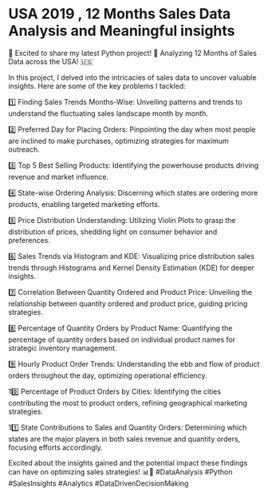 # USA 2019 , 12 Months Sales Data Analysis and Meaningful insights

🚀 Excited to share my latest Python project! 🐍 Analyzing 12 Months of Sales Data across the USA! 🇺🇸

In this project, I delved into the intricacies of sales data to uncover valuable insights. Here are some of the key problems I tackled:

1️⃣ Finding Sales Trends Months-Wise: Unveiling patterns and trends to understand the fluctuating sales landscape month by month.

2️⃣ Preferred Day for Placing Orders: Pinpointing the day when most people are inclined to make purchases, optimizing strategies for maximum outreach.

3️⃣ Top 5 Best Selling Products: Identifying the powerhouse products driving revenue and market influence.

4️⃣ State-wise Ordering Analysis: Discerning which states are ordering more products, enabling targeted marketing efforts.

5️⃣ Price Distribution Understanding: Utilizing Violin Plots to grasp the distribution of prices, shedding light on consumer behavior and preferences.

6️⃣ Sales Trends via Histogram and KDE: Visualizing price distribution sales trends through Histograms and Kernel Density Estimation (KDE) for deeper insights.

7️⃣ Correlation Between Quantity Ordered and Product Price: Unveiling the relationship between quantity ordered and product price, guiding pricing strategies.

8️⃣ Percentage of Quantity Orders by Product Name: Quantifying the percentage of quantity orders based on individual product names for strategic inventory management.

9️⃣ Hourly Product Order Trends: Understanding the ebb and flow of product orders throughout the day, optimizing operational efficiency.

10️⃣ Percentage of Product Orders by Cities: Identifying the cities contributing the most to product orders, refining geographical marketing strategies.

11️⃣ State Contributions to Sales and Quantity Orders: Determining which states are the major players in both sales revenue and quantity orders, focusing efforts accordingly.

Excited about the insights gained and the potential impact these findings can have on optimizing sales strategies! 📊💼 #DataAnalysis #Python #SalesInsights #Analytics #DataDrivenDecisionMaking

